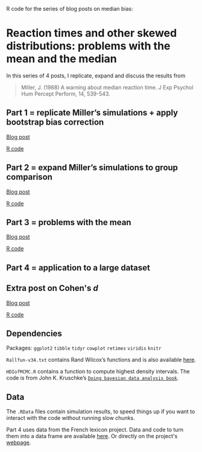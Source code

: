 R code for the series of blog posts on median bias:
# Reaction times and other skewed distributions: problems with the mean and the median

In this series of 4 posts, I replicate, expand and discuss the results from
> Miller, J. (1988) A warning about median reaction time. J Exp Psychol Hum Percept Perform, 14, 539-543.

## Part 1 = replicate Miller’s simulations + apply bootstrap bias correction
[Blog post](https://garstats.wordpress.com/2018/02/02/rtbias1/)

[R code](docs/miller1988.md)

## Part 2 = expand Miller’s simulations to group comparison

[Blog post](https://garstats.wordpress.com/2018/02/08/rtbias2/)

[R code](docs/bias_diff.md)

## Part 3 = problems with the mean

[Blog post](https://garstats.wordpress.com/2018/03/30/rtbias3/)

[R code](docs/samp_dist.md)

## Part 4 = application to a large dataset

## Extra post on Cohen's *d*

[Blog post](https://garstats.wordpress.com/2018/04/04/dbias/)

[R code](docs/miller1988_cohend.md)

## Dependencies

Packages:
`ggplot2`
`tibble`
`tidyr`
`cowplot`
`retimes`
`viridis`
`knitr`

`Rallfun-v34.txt` contains Rand Wilcox’s functions and is also available [here](http://dornsife.usc.edu/labs/rwilcox/software/).

`HDIofMCMC.R` contains a function to compute highest density intervals.
The code is from John K. Kruschke’s [`Doing bayesian data analysis book`](https://sites.google.com/site/doingbayesiandataanalysis/).

## Data

The `.RData` files contain simulation results, to speed things up if you want to interact with the code without running slow chunks.

Part 4 uses data from the French lexicon project. Data and code to turn them into a data frame are available [here](https://github.com/GRousselet/blog/tree/master/10000). Or directly on the project's [webpage](https://sites.google.com/site/frenchlexicon/results).
